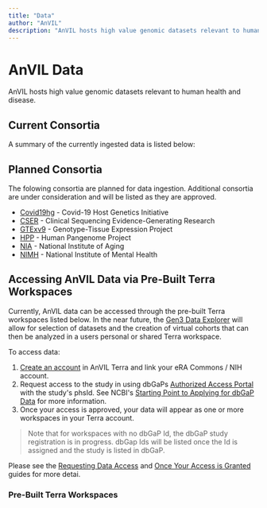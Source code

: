 ```yaml
---
title: "Data"
author: "AnVIL"
description: "AnVIL hosts high value genomic datasets relevant to human health and disease."
---
```


# AnVIL Data

<hero small>AnVIL hosts high value genomic datasets relevant to human health and disease.</hero>

 ## Current Consortia
 
 A summary of the currently ingested data is listed below:
 
<data-summary></data-summary>

## Planned Consortia

The folowing consortia are planned for data ingestion. Additional consortia are under consideration and will be listed as they are approved.

* [Covid19hg](https://www.covid19hg.org) -  Covid-19 Host Genetics Initiative
* [CSER](https://cser-consortium.org ) - Clinical Sequencing Evidence-Generating Research
* [GTExv9](https://gtexportal.org/home/) - Genotype-Tissue Expression Project
* [HPP](https://humanpangenome.org/) - Human Pangenome Project
* [NIA](https://www.nia.nih.gov/) - National Institute of Aging
* [NIMH](https://nda.nih.gov/) - National Institute of Mental Health


## Accessing AnVIL Data via Pre-Built Terra Workspaces

Currently, AnVIL data can be accessed through the pre-built Terra workspaces listed below. In the near future, the [Gen3 Data Explorer](https://gen3.org/) will allow for selection of datasets and the creation of virtual cohorts that can then be analyzed in a users personal or shared Terra workspace.

To access data:

1. [Create an account](https://anvil.terra.bio/#workspaces) in AnVIL Terra and link your eRA Commons / NIH account.
1. Request access to the study in using dbGaPs [Authorized Access Portal](https://dbgap.ncbi.nlm.nih.gov/aa/wga.cgi?page=login) with the study's phsId. See NCBI's [Starting Point to Applying for dbGaP Data](https://www.ncbi.nlm.nih.gov/books/NBK99225/) for more information.
1. Once your access is approved, your data will appear as one or more workspaces in your Terra account.  

> Note that for workspaces with no dbGaP Id, the dbGaP study registration is in progress. dbGap Ids will be listed once the Id is assigned and the study is listed in dbGaP.

Please see the [Requesting Data Access](/data/requesting-data-access) and [Once Your Access is Granted](/data/requesting-data-access#once-your-access-is-granted) guides for more detai.  


### Pre-Built Terra Workspaces
<data-detail></data-detail>
